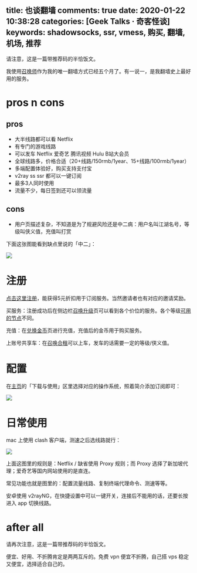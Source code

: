 title: 也谈翻墙
comments: true
date: 2020-01-22 10:38:28
categories: [Geek Talks · 奇客怪谈]
keywords: shadowsocks, ssr, vmess, 购买, 翻墙, 机场, 推荐
---
请注意，这是一篇带推荐码的半恰饭文。

我使用[召唤师](https://zhs.today/auth/register?code=kX2ZI3kFwMzM)作为我的唯一翻墙方式已经五个月了。有一说一，是我翻墙史上最好用的服务。

<!-- more -->

# pros n cons
## pros
- 大半线路都可以看 Netflix
- 有专门的游戏线路
- 可以发车 Netflix 爱奇艺 腾讯视频 Hulu B站大会员
- 全球线路多，价格合适（20+线路/150rmb/1year、15+线路/100rmb/1year）
- 多端配置体验好，购买支持支付宝
- v2ray ss ssr 都可以一键订阅
- 最多3人同时使用
- 流量不少，每日签到还可以领流量

## cons
- 用户页描述复杂，不知道是为了规避风险还是中二病：用户名叫江湖名号，等级叫侠义值，充值叫打赏

下面这张图能看到缺点里说的「中二」：

![](2.jpg)

# 注册
[点击这里注册](https://zhs.today/auth/register?code=kX2ZI3kFwMzM)，能获得5元折扣用于订阅服务。当然邀请者也有对应的邀请奖励。

买服务：注册成功后在侧边栏[召唤升级](https://zhs.today/user/shop)页可以看到各个价位的服务。各个等级[可用的节点](https://zhs.today/user/node)不同。

充值：在[兑换金币](https://zhs.today/user/code)页进行充值，充值后的金币用于购买服务。

上账号共享车：在[召唤合租](https://zhs.today/user/store)可以上车，发车的话需要一定的等级/侠义值。

# 配置

在[主页](https://zhs.today/user)的「下载与使用」区里选择对应的操作系统，照着简介添加订阅即可：

![](3.jpg)

# 日常使用
mac 上使用 clash 客户端，测速之后选线路就行：

![](1.jpg)

上面这图里的规则是：Netflix / 缺省使用 Proxy 规则；而 Proxy 选择了新加坡代理；爱奇艺等国内网站使用的是直连。

常见功能也就是图里的：配置流量线路、复制终端代理命令、测速等等。

安卓使用 v2rayNG，在快捷设置中可以一键开关，连接后不能用的话，还要长按进入 app 切换线路。

# after all
请再次注意，这是一篇带推荐码的半恰饭文。

便宜、好用、不折腾肯定是两两互斥的。免费 vpn 便宜不折腾，自己搭 vps 稳定又便宜，选择适合自己的。
